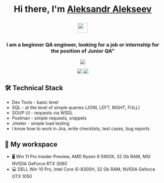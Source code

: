 <h1 align="center">Hi there, I'm <a href="https://myresume.ru/resume/4S9SZxfJArU/" target="_blank">Aleksandr Alekseev</a> 

<img src="https://github.com/blackcater/blackcater/raw/main/images/Hi.gif" height="32"/></h1>
<h3 align="center">I am a beginner QA engineer, looking for a job or internship for the position of Junior QA"</h3>

<p align="center"><a href="https://www.linkedin.com/in/aleksandr-alekseev-456672245/" target="_blank"><img src="https://img.shields.io/badge/LinkedIn-0077B5?style=for-the-badge&logo=linkedin&logoColor=white" /></a></p>
<p align="center"><a href="https://t.me/alexandralex2022" target="_blank"><img src="https://img.shields.io/badge/Telegram-2CA5E0?style=for-the-badge&logo=telegram&logoColor=white" /></a>
  <a href="https://wa.me/+79384074166" target="_blank"><img src="https://img.shields.io/badge/WhatsApp-25D366?style=for-the-badge&logo=whatsapp&logoColor=white" /></a></p>
  
  ## 🛠 Technical Stack
*   Dev Tools - basic level
*   SQL - at the level of simple queries (JOIN, LEFT, RIGHT, FULL)
*   SOUP UI - requests via WSDL
*   Postman - simple requests, snippets
*   Jmeter - simple load testing
*   I know how to work in Jira, write checklists, test cases, bug reports

 ## 🏢 My workspace
*  🖥 Win 11 Pro Insider Preview, AMD Ryzen 9 5900X, 32 Gb RAM, MSI NVIDIA GeForce RTX 3060
*  💻 DELL Win 10 Pro, Intel Core i5-8300H, 32 Gb RAM, NVIDIA Geforce GTX 1050


<!---
mymines2021/mymines2021 is a ✨ special ✨ repository because its `README.md` (this file) appears on your GitHub profile.
You can click the Preview link to take a look at your changes.
--->

